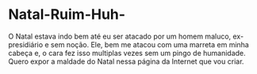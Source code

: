 # Natal-Ruim-Huh-
O Natal estava indo bem até eu ser atacado por um homem maluco, ex-presidiário e sem noção. Ele, bem me atacou com uma marreta em minha cabeça e, o cara fez isso multiplas vezes sem um pingo de humanidade. Quero expor a maldade do Natal nessa página da Internet que vou criar.

